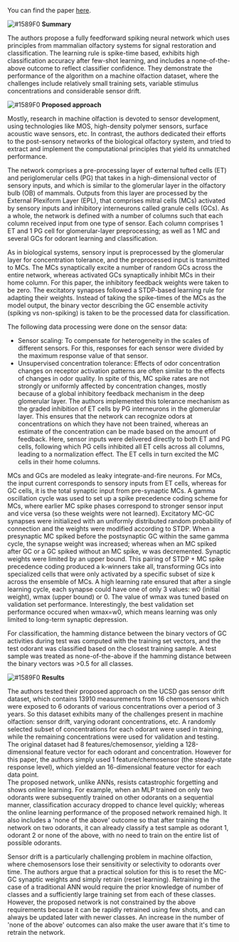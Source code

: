 You can find the paper [here](https://www.frontiersin.org/articles/10.3389/fnins.2019.00656/full).

![#1589F0](https://placehold.it/15/1589F0/000000?text=+) **Summary**  

The authors propose a fully feedforward spiking neural network which uses principles from mammalian olfactory systems for signal restoration and classification. The learning rule is spike-time based, exhibits high classification accuracy after few-shot learning, and includes a none-of-the-above outcome to reflect classifier confidence. They demonstrate the performance of the algorithm on a machine olfaction dataset, where the challenges include relatively small training sets, variable stimulus concentrations and considerable sensor drift.

![#1589F0](https://placehold.it/15/1589F0/000000?text=+) **Proposed approach**  

Mostly, research in machine olfaction is devoted to sensor development, using technologies like MOS, high-density polymer sensors, surface acoustic wave sensors, etc. In contrast, the authors dedicated their efforts to the post-sensory networks of the biological olfactory system, and tried to extract and implement the computational principles that yield its unmatched performance.  

The network comprises a pre-processing layer of external tufted cells (ET) and periglomerular cells (PG) that takes in a high-dimensional vector of sensory inputs, and which is similar to the glomerular layer in the olfactory bulb (OB) of mammals. Outputs from this layer are processed by the External Plexiform Layer (EPL), that comprises mitral cells (MCs) activated by sensory inputs and inhibitory interneurons called granule cells (GCs). As a whole, the network is defined with a number of columns such that each column received input from one type of sensor. Each column comprises 1 ET and 1 PG cell for glomerular-layer preprocessing; as well as 1 MC and several GCs for odorant learning and classification.  

As in biological systems, sensory input is preprocessed by the glomerular layer for concentration tolerance, and the preprocessed input is transmitted to MCs. The MCs synaptically excite a number of random GCs across the entire network, whereas activated GCs synaptically inhibit MCs in their home column. For this paper, the inhibitory feedback weights were taken to be zero. The excitatory synapses followed a STDP-based learning rule for adapting their weights. Instead of taking the spike-times of the MCs as the model output, the binary vector describing the GC ensemble activity (spiking vs non-spiking) is taken to be the processed data for classification. 

The following data processing were done on the sensor data:  
- Sensor scaling: To compensate for heterogeneity in the scales of different sensors. For this, responses for each sensor were divided by the maximum response value of that sensor.  
- Unsupervised concentration tolerance: Effects of odor concentration changes on receptor activation patterns are often similar to the effects of changes in odor quality. In spite of this, MC spike rates are not strongly or uniformly affected by concentration changes, mostly because of a global inhibitory feedback mechanism in the deep glomerular layer. The authors implemented this tolerance mechanism as the graded inhibition of ET cells by PG interneurons in the glomerular layer. This ensures that the network can recognize odors at concentrations on which they have not been trained, whereas an estimate of the concentration can be made based on the amount of feedback. Here, sensor inputs were delivered directly to both ET and PG cells, following which PG cells inhibited all ET cells across all columns, leading to a normalization effect. The ET cells in turn excited the MC cells in their home columns.  

MCs and GCs are modeled as leaky integrate-and-fire neurons. For MCs, the input current corresponds to sensory inputs from ET cells, whereas for GC cells, it is the total synaptic input from pre-synaptic MCs. A gamma oscillation cycle was used to set up a spike precedence coding scheme for MCs, where earlier MC spike phases correspond to stronger sensor input and vice versa (so these weights were not learned). Excitatory MC-GC synapses were initialized with an uniformly distributed random probability of connection and the weights were modified according to STDP. When a presynaptic MC spiked before the postsynaptic GC within the same gamma cycle, the synapse weight was increased; whereas when an MC spiked after GC or a GC spiked without an MC spike, w was decremented. Synaptic weights were limited by an upper bound. This pairing of STDP + MC spike precedence coding produced a k-winners take all, transforming GCs into specialized cells that were only activated by a specific subset of size k across the ensemble of MCs. A high learning rate ensured that after a single learning cycle, each synapse could have one of only 3 values: w0 (initial weight), wmax (upper bound) or 0. The value of wmax was tuned based on validation set performance. Interestingly, the best validation set performance occured when wmax=w0, which means learning was only limited to long-term synaptic depression.  

For classification, the hamming distance between the binary vectors of GC activities during test was computed with the training set vectors, and the test odorant was classified based on the closest training sample. A test sample was treated as none-of-the-above if the hamming distance between the binary vectors was >0.5 for all classes.  

![#1589F0](https://placehold.it/15/1589F0/000000?text=+) **Results**  

The authors tested their proposed approach on the UCSD gas sensor drift dataset, which contains 13910 measurements from 16 chemosensors which were exposed to 6 odorants of various concentrations over a period of 3 years. So this dataset exhibits many of the challenges present in machine olfaction: sensor drift, varying odorant concentrations, etc. A randomly selected subset of concentrations for each odorant were used in training, while the remaining concentrations were used for validation and testing. The original dataset had 8 features/chemosensor, yielding a 128-dimensional feature vector for each odorant and concentration. However for this paper, the authors simply used 1 feature/chemosensor (the steady-state response level), which yielded an 16-dimensional feature vector for each data point.  
The proposed network, unlike ANNs, resists catastrophic forgetting and shows online learning. For example, when an MLP trained on only two odorants were subsequently trained on other odorants on a sequential manner, classification accuracy dropped to chance level quickly; whereas the online learning performance of the proposed network remained high. It also includes a 'none of the above' outcome so that after training the network on two odorants, it can already classify a test sample as odorant 1, odorant 2 or none of the above, with no need to train on the entire list of possible odorants. 

Sensor drift is a particularly challenging problem in machine olfaction, where chemosensors lose their sensitivity or selectivity to odorants over time. The authors argue that a practical solution for this is to reset the MC-GC synaptic weights and simply retrain (reset learning). Retraining in the case of a traditional ANN would require the prior knowledge of number of classes and a sufficiently large training set from each of these classes. However, the proposed network is not constrained by the above requirements because it can be rapidly retrained using few shots, and can always be updated later with newer classes. An increase in the number of 'none of the above' outcomes can also make the user aware that it's time to retrain the network.
